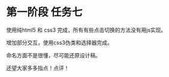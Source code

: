 # 第一阶段 任务七

使用纯html5 和 css3 完成，所有有些点击切换的方法没有用js实现。

增加部分交互，使用css3伪类和选择器完成。

命名方面不是很懂，尽可能还原设计稿。

还望大家多多指点！点评！
